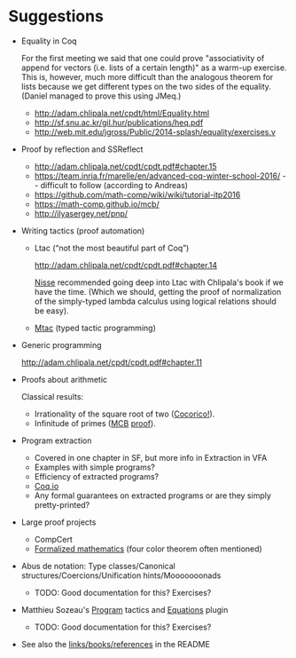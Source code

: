 # Suggestions

  - Equality in Coq

    For the first meeting we said that one could prove "associativity
    of append for vectors (i.e. lists of a certain length)" as a
    warm-up exercise. This is, however, much more difficult than the
    analogous theorem for lists because we get different types on the
    two sides of the equality. (Daniel managed to prove this using JMeq.)

    - http://adam.chlipala.net/cpdt/html/Equality.html
    - http://sf.snu.ac.kr/gil.hur/publications/heq.pdf
    - http://web.mit.edu/jgross/Public/2014-splash/equality/exercises.v

  - Proof by reflection and SSReflect

    - http://adam.chlipala.net/cpdt/cpdt.pdf#chapter.15
    - https://team.inria.fr/marelle/en/advanced-coq-winter-school-2016/ -- difficult to follow (according to Andreas)
    - https://github.com/math-comp/wiki/wiki/tutorial-itp2016
    - https://math-comp.github.io/mcb/
    - http://ilyasergey.net/pnp/

  - Writing tactics (proof automation)

    - Ltac (“not the most beautiful part of Coq”)

      http://adam.chlipala.net/cpdt/cpdt.pdf#chapter.14

      [Nisse](http://www.cse.chalmers.se/~nad/) recommended going deep into Ltac with Chlipala's book if we have the time.
      (Which we should, getting the proof of normalization of the simply-typed
      lambda calculus using logical relations should be easy).

    - [Mtac](http://plv.mpi-sws.org/mtac/) (typed tactic programming)

  - Generic programming

    http://adam.chlipala.net/cpdt/cpdt.pdf#chapter.11

  - Proofs about arithmetic

    Classical results:

    - Irrationality of the square root of two ([Cocorico!](https://coq.inria.fr/cocorico/SquareRootTwo)).
    - Infinitude of primes ([MCB](https://math-comp.github.io/mcb/book.pdf#page=112) [proof](https://math-comp.github.io/mcb/ch4.html)).

  - Program extraction

    - Covered in one chapter in SF, but more info in Extraction in VFA
    - Examples with simple programs?
    - Efficiency of extracted programs?
    - [Coq.io](http://coq.io)
    - Any formal guarantees on extracted programs or are they simply pretty-printed?

  - Large proof projects

    - CompCert
    - [Formalized mathematics](https://coq.inria.fr/cocorico/List%20of%20Coq%20Math%20Projects) (four color theorem often mentioned)

  - Abus de notation: Type classes/Canonical structures/Coercions/Unification hints/Mooooooonads

    - TODO: Good documentation for this? Exercises?

  - Matthieu Sozeau's [Program](https://coq.inria.fr/refman/Reference-Manual027.html) tactics and [Equations](https://www.irif.fr/~sozeau/research/coq/equations.en.html) plugin

    - TODO: Good documentation for this? Exercises?

  - See also the [links/books/references](README.md#reference-material) in the README

